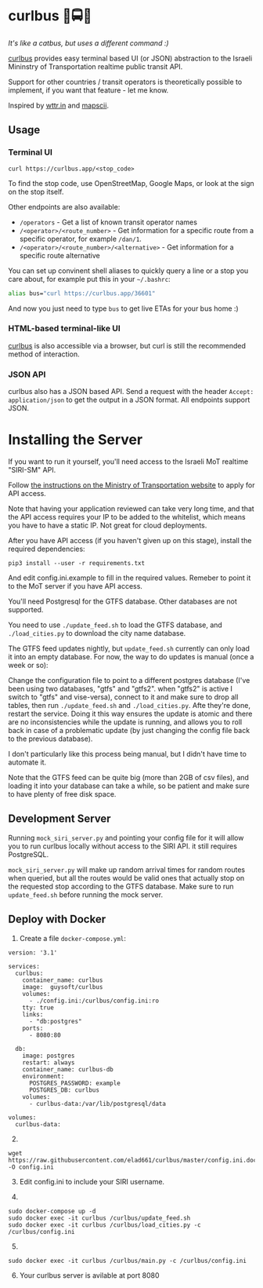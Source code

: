 # curlbus 🚉🚍🚌

*It's like a catbus, but uses a different command :)*

[curlbus](https://curlbus.app) provides easy terminal based UI (or JSON) abstraction to the Israeli Mininstry of Transportation realtime public transit API.

Support for other countries / transit operators is theoretically possible to implement, if you want that feature - let me know.

Inspired by [wttr.in](https://github.com/chubin/wttr.in) and [mapscii](https://github.com/rastapasta/mapscii).

## Usage

### Terminal UI

`curl https://curlbus.app/<stop_code>`

To find the stop code, use OpenStreetMap, Google Maps, or look at the sign on the stop itself.

Other endpoints are also available:

* `/operators` - Get a list of known transit operator names
* `/<operator>/<route_number>` - Get information for a specific route from a specific operator, for example `/dan/1`.
* `/<operator>/<route_number>/<alternative>` - Get information for a specific route alternative

You can set up convinent shell aliases to quickly query a line or a stop you care about, for example put this in your `~/.bashrc`:

```bash
alias bus="curl https://curlbus.app/36601"
```

And now you just need to type `bus` to get live ETAs for your bus home :)

### HTML-based terminal-like UI

[curlbus](https://curlbus.app) is also accessible via a browser, but curl is still the recommended method of interaction.

### JSON API

curlbus also has a JSON based API. Send a request with the header `Accept: application/json` to get the output in a JSON format. All endpoints support JSON.

# Installing the Server

If you want to run it yourself, you'll need access to the Israeli MoT realtime "SIRI-SM" API.

Follow [the instructions on the Ministry of Transportation website](https://www.gov.il/he/Departments/General/real_time_information_siri) to apply for API access.

Note that having your application reviewed can take very long time, and that the API access requires your IP to be added to the whitelist, which
means you have to have a static IP. Not great for cloud deployments.

After you have API access (if you haven't given up on this stage), install the required dependencies:

`pip3 install --user -r requirements.txt`

And edit config.ini.example to fill in the required values. Remeber to point it to the MoT server if you have API access.

You'll need Postgresql for the GTFS database. Other databases are not supported.

You need to use `./update_feed.sh` to load the GTFS database, and `./load_cities.py` to download the city name database.

The GTFS feed updates nightly, but `update_feed.sh` currently can only load it into an empty database. For now, the way to do updates is manual (once a week or so):

Change the configuration file to point to a different postgres database (I've been using two databases, "gtfs" and "gtfs2". when "gtfs2" is active I switch to "gtfs" and vise-versa), connect to it and make sure to drop all tables, then run `./update_feed.sh` and `./load_cities.py`. Afte they're done, restart the service. Doing it this way ensures the update is atomic and there are no inconsistencies while the update is running, and allows you to roll back in case of a problematic update (by just changing the config file back to the previous database).

I don't particularly like this process being manual, but I didn't have time to automate it.

Note that the GTFS feed can be quite big (more than 2GB of csv files), and loading it into your database can take a while, so be patient and make sure to have plenty of free disk space.

## Development Server

Running `mock_siri_server.py` and pointing your config file for it will allow you to run curlbus locally without access to the SIRI API.
it still requires PostgreSQL.

`mock_siri_server.py` will make up random arrival times for random routes when queried, but all the routes would be valid ones that actually
stop on the requested stop according to the GTFS database. Make sure to run `update_feed.sh` before running the mock server.


## Deploy with Docker
1. Create a file ``docker-compose.yml``:

```
version: '3.1'
  
services:
  curlbus:
    container_name: curlbus
    image:  guysoft/curlbus
    volumes:
      - ./config.ini:/curlbus/config.ini:ro
    tty: true
    links:
      - "db:postgres"
    ports:
      - 8080:80

  db:
    image: postgres
    restart: always
    container_name: curlbus-db
    environment:
      POSTGRES_PASSWORD: example
      POSTGRES_DB: curlbus
    volumes:
      - curlbus-data:/var/lib/postgresql/data

volumes:
  curlbus-data:
```
2. 
```
wget https://raw.githubusercontent.com/elad661/curlbus/master/config.ini.docker -O config.ini
```
3. Edit config.ini to include your SIRI username.

4. 
```
sudo docker-compose up -d
sudo docker exec -it curlbus /curlbus/update_feed.sh
sudo docker exec -it curlbus /curlbus/load_cities.py -c /curlbus/config.ini
```

5. 

```
sudo docker exec -it curlbus /curlbus/main.py -c /curlbus/config.ini
```

6. Your curlbus server is avilable at port 8080
